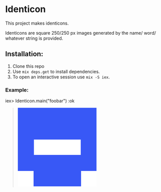 # Identicon

This project makes identicons.

Identicons are square 250/250 px images generated by the name/ word/ whatever string is provided. 

## Installation:

1. Clone this repo
2. Use `mix deps.get` to install dependencies.
3. To open an interactive session use `mix -S iex`.


### Example:

iex> Identicon.main("foobar")
      :ok


> <img src="./example/foobar.png" alt="foobar`" width="250"/>
